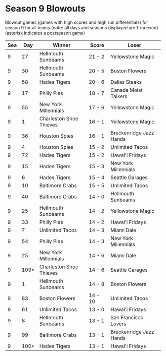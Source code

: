 # Season 9 Blowouts



Blowout games (games with high scores and high run differentials) for season 9 for all teams (note: all days and seasons displayed are 1-indexed) (asterisk indicates a postseason game)


| Sea | Day | Winner | Score | Loser | 
| ------ |------ |------ |------ |------ |
| 9 | 27 | Hellmouth Sunbeams | 21 - 2 | Yellowstone Magic | 
| 9 | 30 | Hellmouth Sunbeams | 20 - 5 | Boston Flowers | 
| 9 | 58 | Hades Tigers | 20 - 6 | Dallas Steaks | 
| 9 | 17 | Philly Pies | 18 - 7 | Canada Moist Talkers | 
| 9 | 55 | New York Millennials | 17 - 6 | Yellowstone Magic | 
| 9 | 1 | Charleston Shoe Thieves | 16 - 1 | Yellowstone Magic | 
| 9 | 36 | Houston Spies | 16 - 1 | Breckenridge Jazz Hands | 
| 9 | 4 | Houston Spies | 15 - 2 | Unlimited Tacos | 
| 9 | 72 | Hades Tigers | 15 - 2 | Hawai'i Fridays | 
| 9 | 15 | Hades Tigers | 15 - 3 | New York Millennials | 
| 9 | 6 | Hades Tigers | 15 - 4 | Seattle Garages | 
| 9 | 10 | Baltimore Crabs | 15 - 5 | Unlimited Tacos | 
| 9 | 40 | Baltimore Crabs | 14 - 0 | Hellmouth Sunbeams | 
| 9 | 25 | Hellmouth Sunbeams | 14 - 2 | Yellowstone Magic | 
| 9 | 33 | Philly Pies | 14 - 2 | Hawai'i Fridays | 
| 9 | 7 | Unlimited Tacos | 14 - 3 | Miami Dale | 
| 9 | 54 | Philly Pies | 14 - 3 | New York Millennials | 
| 9 | 25 | New York Millennials | 14 - 6 | Miami Dale | 
| 9 | 109* | Charleston Shoe Thieves | 14 - 6 | Seattle Garages | 
| 9 | 1 | Hellmouth Sunbeams | 14 - 8 | Boston Flowers | 
| 9 | 83 | Boston Flowers | 14 - 10 | Unlimited Tacos | 
| 9 | 61 | Unlimited Tacos | 13 - 0 | Hawai'i Fridays | 
| 9 | 8 | Hellmouth Sunbeams | 13 - 1 | San Francisco Lovers | 
| 9 | 99 | Baltimore Crabs | 13 - 1 | Breckenridge Jazz Hands | 
| 9 | 100* | Hades Tigers | 13 - 1 | Hawai'i Fridays | 


